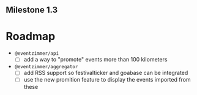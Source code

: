 Milestone 1.3
-------------

# Roadmap

- `@eventzimmer/api`
    - [ ] add a way to "promote" events more than 100 kilometers
- `@eventzimmer/aggregator`
    - [ ] add RSS support so festivalticker and goabase can be integrated
    - [ ] use the new promition feature to display the events imported from these
